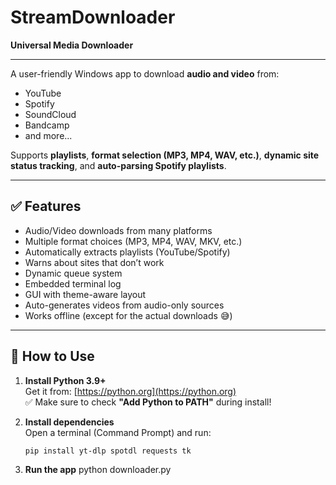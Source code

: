 # StreamDownloader  
**Universal Media Downloader**

---

A user-friendly Windows app to download **audio and video** from:

- YouTube  
- Spotify  
- SoundCloud  
- Bandcamp  
- and more...

Supports **playlists**, **format selection (MP3, MP4, WAV, etc.)**, **dynamic site status tracking**, and **auto-parsing Spotify playlists**.

---

## ✅ Features

- Audio/Video downloads from many platforms  
- Multiple format choices (MP3, MP4, WAV, MKV, etc.)  
- Automatically extracts playlists (YouTube/Spotify)  
- Warns about sites that don’t work  
- Dynamic queue system  
- Embedded terminal log  
- GUI with theme-aware layout  
- Auto-generates videos from audio-only sources  
- Works offline (except for the actual downloads 😅)

---

## 🚀 How to Use

1. **Install Python 3.9+**  
   Get it from: [https://python.org](https://python.org)  
   ✅ Make sure to check **"Add Python to PATH"** during install!

2. **Install dependencies**  
   Open a terminal (Command Prompt) and run:
   ```bash
   pip install yt-dlp spotdl requests tk

3. **Run the app**
   python downloader.py